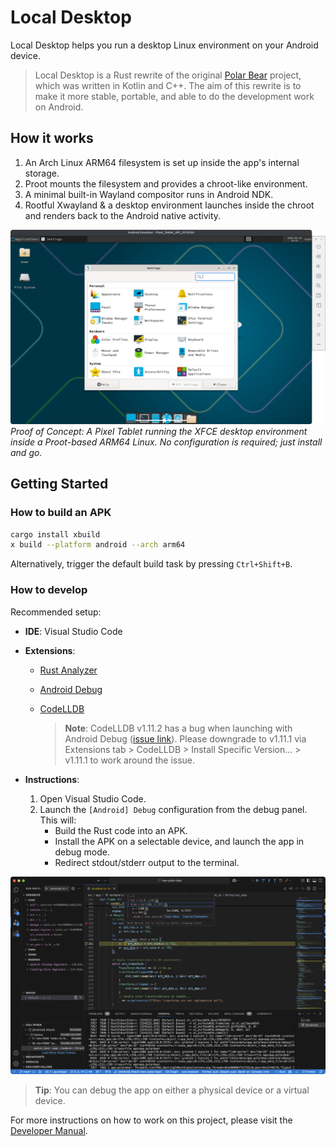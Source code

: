 # Local Desktop

Local Desktop helps you run a desktop Linux environment on your Android device.

> Local Desktop is a Rust rewrite of the original [Polar Bear](https://github.com/local-desktop/polar-bear) project, which was written in Kotlin and C++. The aim of this rewrite is to make it more stable, portable, and able to do the development work on Android.

## How it works

1. An Arch Linux ARM64 filesystem is set up inside the app's internal storage.
2. Proot mounts the filesystem and provides a chroot-like environment.
3. A minimal built-in Wayland compositor runs in Android NDK.
4. Rootful Xwayland & a desktop environment launches inside the chroot and renders back to the Android native activity.

![POC](./assets/docs/proof-of-concept.png)
_Proof of Concept: A Pixel Tablet running the XFCE desktop environment inside a Proot-based ARM64 Linux. No configuration is required; just install and go._

## Getting Started

### How to build an APK

```bash
cargo install xbuild
x build --platform android --arch arm64
```

Alternatively, trigger the default build task by pressing `Ctrl+Shift+B`.

### How to develop

Recommended setup:

- **IDE**: Visual Studio Code

- **Extensions**:

  - [Rust Analyzer](https://marketplace.visualstudio.com/items?itemName=rust-lang.rust-analyzer)
  - [Android Debug](https://marketplace.visualstudio.com/items?itemName=nisargjhaveri.android-debug)
  - [CodeLLDB](https://marketplace.visualstudio.com/items?itemName=vadimcn.vscode-lldb)

    > **Note**: CodeLLDB v1.11.2 has a bug when launching with Android Debug ([issue link](https://github.com/vadimcn/codelldb/issues/1220)). Please downgrade to v1.11.1 via Extensions tab > CodeLLDB > Install Specific Version... > v1.11.1 to work around the issue.

- **Instructions**:

  1. Open Visual Studio Code.
  2. Launch the `[Android] Debug` configuration from the debug panel. This will:
     - Build the Rust code into an APK.
     - Install the APK on a selectable device, and launch the app in debug mode.
     - Redirect stdout/stderr output to the terminal.

![Debugging Capability](./assets/docs/debugging-capability.png)

> **Tip**: You can debug the app on either a physical device or a virtual device.

For more instructions on how to work on this project, please visit the [Developer Manual](https://local-desktop.github.io/docs/developer/how-it-works).
